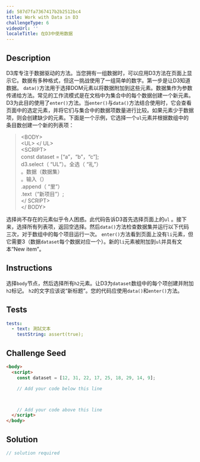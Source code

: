 ```yaml
---
id: 587d7fa7367417b2b2512bc4
title: Work with Data in D3
challengeType: 6
videoUrl: ''
localeTitle: 在D3中使用数据
---
```


## Description
<section id="description"> D3库专注于数据驱动的方法。当您拥有一组数据时，可以应用D3方法在页面上显示它。数据有多种格式，但这一挑战使用了一组简单的数字。第一步是让D3知道数据。 <code>data()</code>方法用于选择DOM元素以将数据附加到这些元素。数据集作为参数传递给方法。常见的工作流模式是在文档中为集合中的每个数据创建一个新元素。 D3为此目的使用了<code>enter()</code>方法。当<code>enter()</code>与<code>data()</code>方法结合使用时，它会查看页面中的选定元素，并将它们与集合中的数据项数量进行比较。如果元素少于数据项，则会创建缺少的元素。下面是一个示例，它选择一个<code>ul</code>元素并根据数组中的条目数创建一个新的列表项： <blockquote> &lt;BODY&gt; <br> &lt;UL&gt; &lt;/ UL&gt; <br> &lt;SCRIPT&gt; <br> const dataset = [“a”，“b”，“c”]; <br> d3.select（ “UL”）。全选（ “礼”） <br> 。数据（数据集） <br> 。输入（） <br> .append（ “里”） <br> .text（“新项目”）; <br> &lt;/ SCRIPT&gt; <br> &lt;/ BODY&gt; </blockquote>选择尚不存在的元素似乎令人困惑。此代码告诉D3首先选择页面上的<code>ul</code> 。接下来，选择所有列表项，返回空选择。然后<code>data()</code>方法检查数据集并运行以下代码三次，对于数组中的每个项目运行一次。 <code>enter()</code>方法看到页面上没有<code>li</code>元素，但它需要3（数据<code>dataset</code>每个数据对应一个）。新的<code>li</code>元素被附加到<code>ul</code>并具有文本“New item”。 </section>

## Instructions
<section id="instructions">选择<code>body</code>节点，然后选择所有<code>h2</code>元素。让D3为<code>dataset</code>数组中的每个项创建并附加<code>h2</code>标记。 <code>h2</code>的文字应该说“新标题”。您的代码应使用<code>data()</code>和<code>enter()</code>方法。 </section>

## Tests
<section id='tests'>

```yml
tests:
  - text: 測試文本
    testString: assert(true);

```

</section>

## Challenge Seed
<section id='challengeSeed'>

<div id='html-seed'>

```html
<body>
  <script>
    const dataset = [12, 31, 22, 17, 25, 18, 29, 14, 9];

    // Add your code below this line



    // Add your code above this line
  </script>
</body>

```

</div>



</section>

## Solution
<section id='solution'>

```js
// solution required
```
</section>
